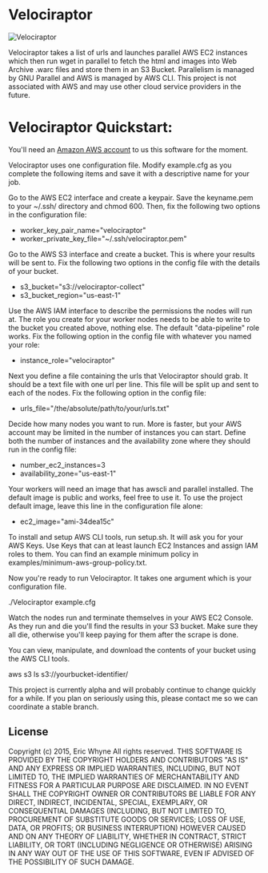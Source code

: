 # Velociraptor
![Velociraptor](http://upload.wikimedia.org/wikipedia/commons/c/cd/Velociraptor_dinoguy2.jpg)

Velociraptor takes a list of urls and launches parallel AWS EC2 instances which then run wget in parallel to fetch the html and images into Web Archive .warc files and store them in an S3 Bucket.
Parallelism is managed by GNU Parallel and AWS is managed by AWS CLI. This project is not associated with AWS and may use other cloud service providers in the future.

# Velociraptor Quickstart:

You'll need an [Amazon AWS account](http://aws.amazon.com/) to us this software for the moment.

Velociraptor uses one configuration file. Modify example.cfg as you complete the following items and save it with a descriptive name for your job.

Go to the AWS EC2 interface and create a keypair. Save the keyname.pem to your ~/.ssh/ directory and chmod 600.
Then, fix the following two options in the configuration file:
* worker_key_pair_name="velociraptor"
* worker_private_key_file="~/.ssh/velociraptor.pem"

Go to the AWS S3 interface and create a bucket. This is where your results will be sent to. Fix the following two options in the config file with the details of your bucket.
* s3_bucket="s3://velociraptor-collect"
* s3_bucket_region="us-east-1"

Use the AWS IAM interface to describe the permissions the nodes will run at. The role you create for your worker
nodes needs to be able to write to the bucket you created above, nothing else. The default "data-pipeline" role works.
Fix the following option in the config file with whatever you named  your role:
* instance_role="velociraptor"

Next you define a file containing the urls that Velociraptor should grab. It should be a text file with one url per line.
This file will be split up and sent to each of the nodes. Fix the following option in the config file:
* urls_file="/the/absolute/path/to/your/urls.txt"

Decide how many nodes you want to run. More is faster, but your AWS account may be limited in the number of instances you can start.
Define both the number of instances and the availability zone where they should run in the config file:
* number_ec2_instances=3
* availability_zone="us-east-1"

Your workers will need an image that has awscli and parallel installed. The default image is public and works, feel free to use it.
To use the project default image, leave this line in the configuration file alone:
* ec2_image="ami-34dea15c"

To install and setup AWS CLI tools, run setup.sh. It will ask you for your AWS Keys. Use Keys that can at least launch EC2 Instances and assign IAM roles to them.
You can find an example minimum policy in examples/minimum-aws-group-policy.txt.

Now you're ready to run Velociraptor. It takes one argument which is your configuration file.

./Velociraptor example.cfg

Watch the nodes run and terminate themselves in your AWS EC2 Console. As they run and die you'll find the results in your S3 bucket.
Make sure they all die, otherwise you'll keep paying for them after the scrape is done.

You can view, manipulate, and download the contents of your bucket using the AWS CLI tools.

aws s3 ls s3://yourbucket-identifier/

This project is currently alpha and will probably continue to change quickly for a while.
If you plan on seriously using this, please contact me so we can coordinate a stable branch.

## License

Copyright (c) 2015, Eric Whyne
All rights reserved.
THIS SOFTWARE IS PROVIDED BY THE COPYRIGHT HOLDERS AND CONTRIBUTORS "AS IS" AND
ANY EXPRESS OR IMPLIED WARRANTIES, INCLUDING, BUT NOT LIMITED TO, THE IMPLIED
WARRANTIES OF MERCHANTABILITY AND FITNESS FOR A PARTICULAR PURPOSE ARE
DISCLAIMED. IN NO EVENT SHALL THE COPYRIGHT OWNER OR CONTRIBUTORS BE LIABLE FOR
ANY DIRECT, INDIRECT, INCIDENTAL, SPECIAL, EXEMPLARY, OR CONSEQUENTIAL DAMAGES
(INCLUDING, BUT NOT LIMITED TO, PROCUREMENT OF SUBSTITUTE GOODS OR SERVICES;
  LOSS OF USE, DATA, OR PROFITS; OR BUSINESS INTERRUPTION) HOWEVER CAUSED AND
  ON ANY THEORY OF LIABILITY, WHETHER IN CONTRACT, STRICT LIABILITY, OR TORT
  (INCLUDING NEGLIGENCE OR OTHERWISE) ARISING IN ANY WAY OUT OF THE USE OF THIS
  SOFTWARE, EVEN IF ADVISED OF THE POSSIBILITY OF SUCH DAMAGE.
